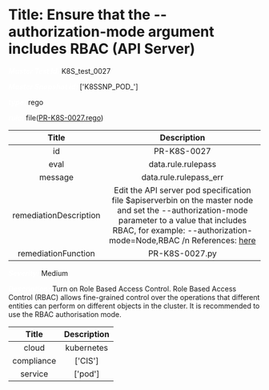 



# Title:  Ensure that the --authorization-mode argument includes RBAC (API Server) 


***<font color="white">Master Test Id:</font>*** K8S_test_0027

***<font color="white">Master Snapshot Id:</font>*** ['K8SSNP_POD_']

***<font color="white">type:</font>*** rego

***<font color="white">rule:</font>*** file([PR-K8S-0027.rego])  
  
  
  
  

|Title|Description|
| :---: | :---: |
|id|PR-K8S-0027|
|eval|data.rule.rulepass|
|message|data.rule.rulepass_err|
|remediationDescription|Edit the API server pod specification file $apiserverbin on the master node and set the --authorization-mode parameter to a value that includes RBAC, for example: --authorization-mode=Node,RBAC /n References: <a href='https://kubernetes.io/docs/reference/access-authn-authz/rbac/' target='_blank'>here</a>|
|remediationFunction|PR-K8S-0027.py|


***<font color="white">Severity:</font>*** Medium

***<font color="white">Description:</font>***  Turn on Role Based Access Control. Role Based Access Control (RBAC) allows fine-grained control over the operations that different entities can perform on different objects in the cluster. It is recommended to use the RBAC authorisation mode.   
  
  

|Title|Description|
| :---: | :---: |
|cloud|kubernetes|
|compliance|['CIS']|
|service|['pod']|



[PR-K8S-0027.rego]: https://github.com/prancer-io/prancer-compliance-test/tree/master/kubernetes/cloud/PR-K8S-0027.rego
